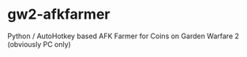 # gw2-afkfarmer
Python / AutoHotkey based AFK Farmer for Coins on Garden Warfare 2 (obviously PC only)
